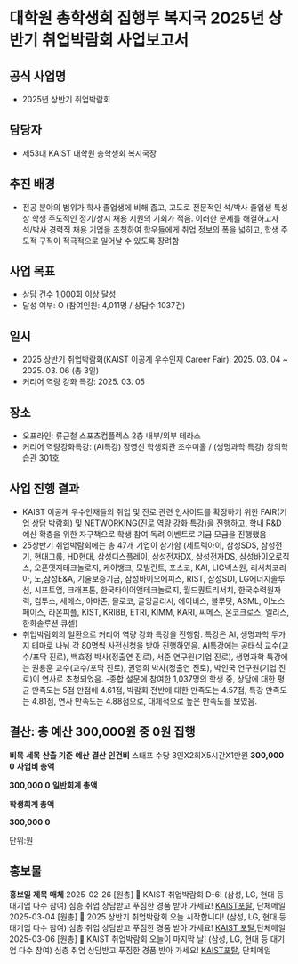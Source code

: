 대학원 총학생회 집행부 복지국 2025년 상반기 취업박람회 사업보고서
===

## 공식 사업명
- 2025년 상반기 취업박람회

## 담당자
- 제53대 KAIST 대학원 총학생회 복지국장

## 추진 배경
- 전공 분야의 범위가 학사 졸업생에 비해 좁고, 고도로 전문적인 석/박사 졸업생 특성상 학생 주도적인 정기/상시 채용 지원의 기회가 적음. 이러한 문제를 해결하고자 석/박사 경력직 채용 기업을 초청하여 학우들에게 취업 정보의 폭을 넓히고, 학생 주도적 구직이 적극적으로 일어날 수 있도록 장려함

## 사업 목표
- 상담 건수 1,000회 이상 달성
- 달성 여부: O (참여인원: 4,011명 / 상담수 1037건)

## 일시
- 2025 상반기 취업박람회(KAIST 이공계 우수인재 Career Fair): 2025. 03. 04 ~ 2025. 03. 06 (총 3일)
- 커리어 역량 강화 특강: 2025. 03. 05

## 장소
- 오프라인: 류근철 스포츠컴플렉스 2층 내부/외부 테라스
- 커리어 역량강화특강: (AI특강) 장영신 학생회관 조수미홀 / (생명과학 특강) 창의학습관 301호

## 사업 진행 결과

- KAIST 이공계 우수인재들의 취업 및 진로 관련 인사이트를 확장하기 위한 FAIR(기업 상담 박람회) 및 NETWORKING(진로 역량 강화 특강)을 진행하고, 학내 R&D 예산 확충을 위한 자구책으로 학생 참여 독려 이벤트로 기금 모금을 진행했음
- 25상반기 취업박람회에는 총 47개 기업이 참가함 (세트렉아이, 삼성SDS, 삼성전기, 현대그룹, HD현대, 삼성디스플레이, 삼성전자DX, 삼성전자DS, 삼성바이오로직스, 오픈엣지테크놀로지, 케이뱅크, 모빌린트, 포스코, KAI, LIG넥스원, 리서치코리아, 노,삼성E&A, 기술보증기금, 삼성바이오에피스, RIST, 삼성SDI, LG에너지솔루션, 시프트업, 크래프톤, 한국타이어앤테크놀로지, 월드퀀트리서치, 한국수력원자력, 컴투스, 세메스, 아마존, 몰로코, 글잉글리시, 에이비스, 블루닷, ASML, 이노스페이스, 라온피플, KIST, KRIBB, ETRI, KIMM, KARI, 씨메스, 온코크로스, 엘리스, 한화솔루션 큐셀)
- 취업박람회의 일환으로 커리어 역량 강화 특강을 진행함. 특강은 AI, 생명과학 두가지 테마로 나눠 각 80명씩 사전신청을 받아 진행하였음. AI특강에는 공태식 교수(교수/포닥 진로), 백효정 박사(정출연 진로), 서준 연구원(기업 진로), 생명과학 특강에는 권용훈 교수(교수/포닥 진로), 권영희 박사(정출연 진로), 박인국 연구원(기업 진로)이 연사로 초청되었음.
-종합 설문에 참여한 1,037명의 학생 중, 상담에 대한 평균 만족도는 5점 만점에 4.61점, 박람회 전반에 대한 만족도는 4.57점, 특강 만족도는 4.81점, 연사 만족도는 4.88점으로, 대체적으로 높은 만족도를 보였음.

## 결산: 총 예산 300,000원 중 0원 집행

**비목**
**세목**
**산출 기준**
**예산**
**결산**
**인건비**
스태프 수당
3인X2회X5시간X1만원
**300,000**
**0**
**사업비 총액**




**300,000**
**0**
**일반회계 총액**








**학생회계 총액**




**300,000**
**0**


단위:원

## 홍보물

**홍보일**
**제목**
**매체**
2025-02-26
[원총] 🔎 KAIST 취업박람회 D-6! (삼성, LG, 현대 등 대기업 다수 참여) 심층 취업 상담받고 푸짐한 경품 받아 가세요!
[KAIST포탈](https://gsa.kaist.ac.kr/notice/262312?\_filter=search\&search\_target=title\_content\&search\_keyword=%EC%B7%A8%EC%97%85%EB%B0%95%EB%9E%8C%ED%9A%8C), 단체메일
2025-03-04
[원총] 🔎 2025 상반기 취업박람회 오늘 시작합니다! (삼성, LG, 현대 등 대기업 다수 참여) 심층 취업 상담받고 푸짐한 경품 받아 가세요!
[KAIST 포탈](https://gsa.kaist.ac.kr/notice/262510?\_filter=search\&search\_target=title\_content\&search\_keyword=%EC%B7%A8%EC%97%85%EB%B0%95%EB%9E%8C%ED%9A%8C),단체메일
2025-03-06
[원총] 🔎 KAIST 취업박람회 오늘이 마지막 날! (삼성, LG, 현대 등 대기업 다수 참여) 심층 취업 상담받고 푸짐한 경품 받아 가세요!
[KAIST포탈](https://gsa.kaist.ac.kr/notice/262610?\_filter=search\&search\_target=title\_content\&search\_keyword=%EC%B7%A8%EC%97%85%EB%B0%95%EB%9E%8C%ED%9A%8C), 단체메일




